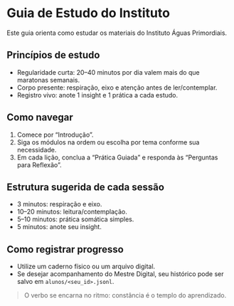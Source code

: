 # Guia de Estudo do Instituto

Este guia orienta como estudar os materiais do Instituto Águas Primordiais.

## Princípios de estudo
- Regularidade curta: 20–40 minutos por dia valem mais do que maratonas semanais.
- Corpo presente: respiração, eixo e atenção antes de ler/contemplar.
- Registro vivo: anote 1 insight e 1 prática a cada estudo.

## Como navegar
1. Comece por “Introdução”.
2. Siga os módulos na ordem ou escolha por tema conforme sua necessidade.
3. Em cada lição, conclua a “Prática Guiada” e responda às “Perguntas para Reflexão”.

## Estrutura sugerida de cada sessão
- 3 minutos: respiração e eixo.
- 10–20 minutos: leitura/contemplação.
- 5–10 minutos: prática somática simples.
- 5 minutos: anote seu insight.

## Como registrar progresso
- Utilize um caderno físico ou um arquivo digital.
- Se desejar acompanhamento do Mestre Digital, seu histórico pode ser salvo em `alunos/<seu_id>.jsonl`.

> O verbo se encarna no ritmo: constância é o templo do aprendizado.